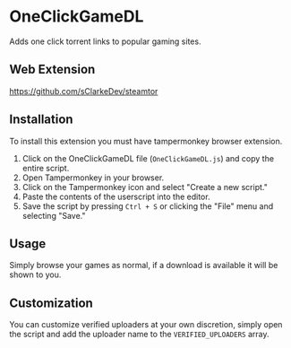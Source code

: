 # OneClickGameDL

Adds one click torrent links to popular gaming sites.

## Web Extension
https://github.com/sClarkeDev/steamtor

## Installation
To install this extension you must have tampermonkey browser extension.

1. Click on the OneClickGameDL file (`OneClickGameDL.js`) and copy the entire script.
2. Open Tampermonkey in your browser.
3. Click on the Tampermonkey icon and select "Create a new script."
4. Paste the contents of the userscript into the editor.
5. Save the script by pressing `Ctrl + S` or clicking the "File" menu and selecting "Save."

## Usage
Simply browse your games as normal, if a download is available it will be shown to you.

## Customization
You can customize verified uploaders at your own discretion, simply open the script and add the uploader name to the `VERIFIED_UPLOADERS` array.

